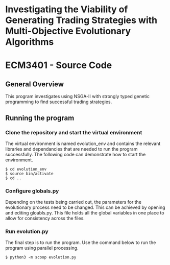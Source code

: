 # Investigating the Viability of Generating Trading Strategies with Multi-Objective Evolutionary Algorithms
# ECM3401 - Source Code
## General Overview

This program investigates using NSGA-II with strongly typed genetic programming to find successful trading strategies.

## Running the program
### Clone the repository and start the virtual environment

The virtual environment is named evolution_env and contains the relevant libraries and dependancies that are needed to run the program successfully. The following code can demonstrate how to start the environment.

```shell
$ cd evolution_env
$ source bin/activate
$ cd ..
```

### Configure globals.py

Depending on the tests being carried out, the parameters for the evolutionary process need to be changed. This can be achieved by opening and editing gloabls.py. This file holds all the global variables in one place to allow for consistency across the files.

### Run evolution.py

The final step is to run the program. Use the command below to run the program using parallel processing.

```shell
$ python3 -m scoop evolution.py
```

